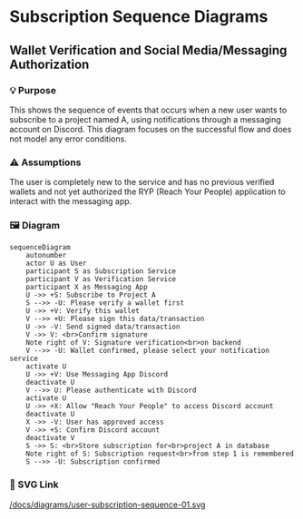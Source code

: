 # Subscription Sequence Diagrams

## Wallet Verification and Social Media/Messaging Authorization

### 💡 Purpose
This shows the sequence of events that occurs when a new user wants to subscribe to a project named A, using notifications through a messaging account on Discord. This diagram focuses on the successful flow and does not model any error conditions.

### ⚠️ Assumptions
The user is completely new to the service and has no previous verified wallets and not yet authorized the RYP (Reach Your People) application to interact with the messaging app.

### 🖼️ Diagram

```mermaid
sequenceDiagram
    autonumber
    actor U as User
    participant S as Subscription Service
    participant V as Verification Service
    participant X as Messaging App
    U ->> +S: Subscribe to Project A
    S -->> -U: Please verify a wallet first
    U ->> +V: Verify this wallet
    V -->> +U: Please sign this data/transaction
    U ->> -V: Send signed data/transaction
    V ->> V: <br>Confirm signature
    Note right of V: Signature verification<br>on backend
    V -->> -U: Wallet confirmed, please select your notification service
    activate U
    U ->> +V: Use Messaging App Discord
    deactivate U
    V -->> U: Please authenticate with Discord
    activate U
    U ->> +X: Allow "Reach Your People" to access Discord account
    deactivate U
    X ->> -V: User has approved access
    V ->> +S: Confirm Discord account
    deactivate V
    S ->> S: <br>Store subscription for<br>project A in database
    Note right of S: Subscription request<br>from step 1 is remembered
    S -->> -U: Subscription confirmed
```
### 🔗 SVG Link
[/docs/diagrams/user-subscription-sequence-01.svg](./user-subscription-sequence-01.svg)